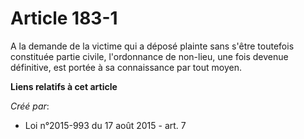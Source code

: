 # Article 183-1

A la demande de la victime qui a déposé plainte sans s'être toutefois constituée partie civile, l'ordonnance de non-lieu, une
fois devenue définitive, est portée à sa connaissance par tout moyen.

**Liens relatifs à cet article**

_Créé par_:

  - Loi n°2015-993 du 17 août 2015 - art. 7

